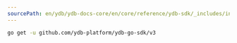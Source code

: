 ```yaml
---
sourcePath: en/ydb/ydb-docs-core/en/core/reference/ydb-sdk/_includes/install/cmd_go.md
---
```

``` bash
go get -u github.com/ydb-platform/ydb-go-sdk/v3
```
